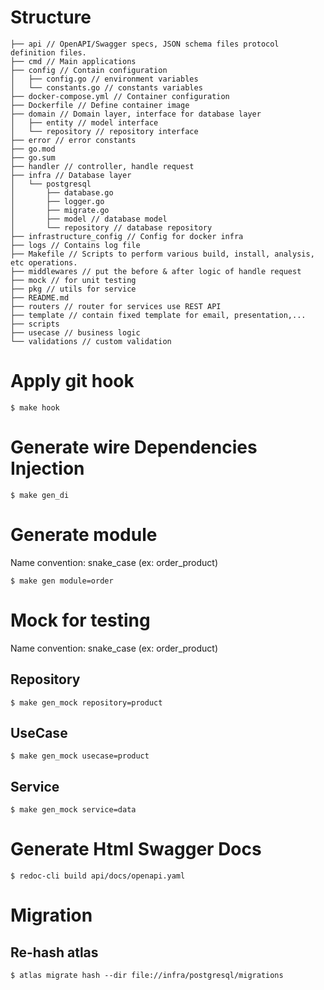 # Structure

```
├── api // OpenAPI/Swagger specs, JSON schema files protocol definition files.
├── cmd // Main applications
├── config // Contain configuration
│   ├── config.go // environment variables
│   └── constants.go // constants variables
├── docker-compose.yml // Container configuration
├── Dockerfile // Define container image
├── domain // Domain layer, interface for database layer
│   ├── entity // model interface
│   └── repository // repository interface
├── error // error constants
├── go.mod
├── go.sum
├── handler // controller, handle request
├── infra // Database layer
│   └── postgresql
│       ├── database.go
│       ├── logger.go
│       ├── migrate.go
│       ├── model // database model
│       └── repository // database repository
├── infrastructure_config // Config for docker infra
├── logs // Contains log file
├── Makefile // Scripts to perform various build, install, analysis, etc operations.
├── middlewares // put the before & after logic of handle request
├── mock // for unit testing
├── pkg // utils for service
├── README.md
├── routers // router for services use REST API
├── template // contain fixed template for email, presentation,...
├── scripts
├── usecase // business logic
└── validations // custom validation
```

# Apply git hook

```shell
$ make hook
```

# Generate wire Dependencies Injection

```shell
$ make gen_di
```

# Generate module

Name convention: snake_case (ex: order_product)

```shell
$ make gen module=order
```

# Mock for testing

Name convention: snake_case (ex: order_product)

## Repository

```shell
$ make gen_mock repository=product
```

## UseCase

```shell
$ make gen_mock usecase=product
```

## Service

```shell
$ make gen_mock service=data
```

# Generate Html Swagger Docs

```shell
$ redoc-cli build api/docs/openapi.yaml
```

# Migration

## Re-hash atlas

```shell
$ atlas migrate hash --dir file://infra/postgresql/migrations
```

